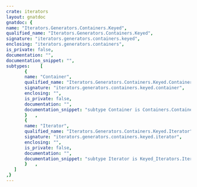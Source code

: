 ```yaml
---
crate: iterators
layout: gnatdoc
gnatdoc: {
name: "Iterators.Generators.Containers.Keyed",
qualified_name: "Iterators.Generators.Containers.Keyed",
signature: "iterators.generators.containers.keyed",
enclosing: "iterators.generators.containers",
is_private: false,
documentation: "",
documentation_snippet: "",
subtypes:    [
       {
       name: "Container",
       qualified_name: "Iterators.Generators.Containers.Keyed.Container",
       signature: "iterators.generators.containers.keyed.container",
       enclosing: "",
       is_private: false,
       documentation: "",
       documentation_snippet: "subtype Container is Containers.Container;",
       }   ,
       {
       name: "Iterator",
       qualified_name: "Iterators.Generators.Containers.Keyed.Iterator",
       signature: "iterators.generators.containers.keyed.iterator",
       enclosing: "",
       is_private: false,
       documentation: "",
       documentation_snippet: "subtype Iterator is Keyed_Iterators.Iterator;",
       }   ,
   ]
,}
---
```

